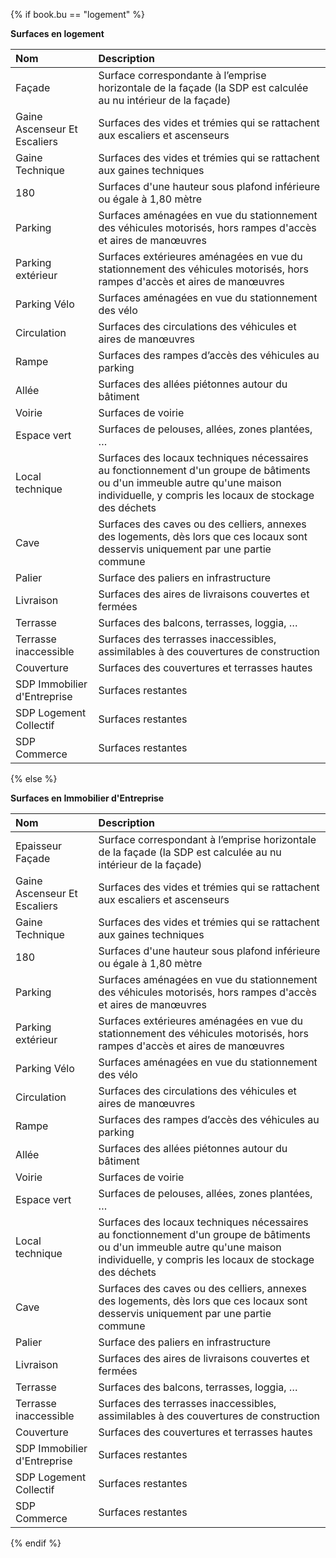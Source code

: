 {% if book.bu == "logement" %}

**Surfaces en logement**

| Nom | Description |
| :--- | :--- |
| Façade | Surface correspondante à l’emprise horizontale de la façade \(la SDP est calculée au nu intérieur de la façade\) |
| Gaine Ascenseur Et Escaliers | Surfaces des vides et trémies qui se rattachent aux escaliers et ascenseurs |
| Gaine Technique | Surfaces des vides et trémies qui se rattachent aux gaines techniques |
| 180 | Surfaces d'une hauteur sous plafond inférieure ou égale à 1,80 mètre |
| Parking | Surfaces aménagées en vue du stationnement des véhicules motorisés, hors rampes d'accès et aires de manœuvres |
| Parking extérieur | Surfaces extérieures aménagées en vue du stationnement des véhicules motorisés, hors rampes d'accès et aires de manœuvres |
| Parking Vélo | Surfaces aménagées en vue du stationnement des vélo |
| Circulation | Surfaces des circulations des véhicules et aires de manœuvres |
| Rampe | Surfaces des rampes d’accès des véhicules au parking |
| Allée | Surfaces des allées piétonnes autour du bâtiment |
| Voirie | Surfaces de voirie |
| Espace vert | Surfaces de pelouses, allées, zones plantées, … |
| Local technique | Surfaces des locaux techniques nécessaires au fonctionnement d'un groupe de bâtiments ou d'un immeuble autre qu'une maison individuelle, y compris les locaux de stockage des déchets |
| Cave | Surfaces des caves ou des celliers, annexes des logements, dès lors que ces locaux sont desservis uniquement par une partie commune |
| Palier | Surface des paliers en infrastructure |
| Livraison | Surfaces des aires de livraisons couvertes et fermées |
| Terrasse | Surfaces des balcons, terrasses, loggia, … |
| Terrasse inaccessible | Surfaces des terrasses inaccessibles, assimilables à des couvertures de construction |
| Couverture |Surfaces des couvertures et terrasses hautes
| SDP Immobilier d'Entreprise | Surfaces restantes |
| SDP Logement Collectif | Surfaces restantes |
| SDP Commerce | Surfaces restantes |

{% else %}

**Surfaces en Immobilier d'Entreprise**

| Nom | Description |
| :--- | :--- |
| Epaisseur Façade | Surface correspondant à l’emprise horizontale de la façade \(la SDP est calculée au nu intérieur de la façade\) |
| Gaine Ascenseur Et Escaliers | Surfaces des vides et trémies qui se rattachent aux escaliers et ascenseurs |
| Gaine Technique | Surfaces des vides et trémies qui se rattachent aux gaines techniques |
| 180 | Surfaces d'une hauteur sous plafond inférieure ou égale à 1,80 mètre |
| Parking | Surfaces aménagées en vue du stationnement des véhicules motorisés, hors rampes d'accès et aires de manœuvres |
| Parking extérieur | Surfaces extérieures aménagées en vue du stationnement des véhicules motorisés, hors rampes d'accès et aires de manœuvres |
| Parking Vélo | Surfaces aménagées en vue du stationnement des vélo |
| Circulation | Surfaces des circulations des véhicules et aires de manœuvres |
| Rampe | Surfaces des rampes d’accès des véhicules au parking |
| Allée | Surfaces des allées piétonnes autour du bâtiment |
| Voirie | Surfaces de voirie |
| Espace vert | Surfaces de pelouses, allées, zones plantées, … |
| Local technique | Surfaces des locaux techniques nécessaires au fonctionnement d'un groupe de bâtiments ou d'un immeuble autre qu'une maison individuelle, y compris les locaux de stockage des déchets |
| Cave | Surfaces des caves ou des celliers, annexes des logements, dès lors que ces locaux sont desservis uniquement par une partie commune |
| Palier | Surface des paliers en infrastructure |
| Livraison | Surfaces des aires de livraisons couvertes et fermées |
| Terrasse | Surfaces des balcons, terrasses, loggia, … |
| Terrasse inaccessible | Surfaces des terrasses inaccessibles, assimilables à des couvertures de construction |
| Couverture |Surfaces des couvertures et terrasses hautes
| SDP Immobilier d'Entreprise | Surfaces restantes |
| SDP Logement Collectif | Surfaces restantes |
| SDP Commerce | Surfaces restantes |

{% endif %}
